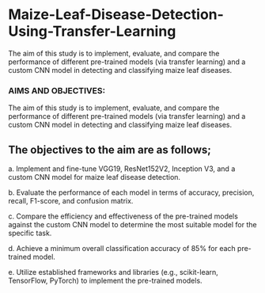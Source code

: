 # Maize-Leaf-Disease-Detection-Using-Transfer-Learning
The aim of this study is to implement, evaluate, and compare the performance of different pre-trained models (via transfer learning) and a custom CNN model in detecting and classifying maize leaf diseases.

<h3>AIMS AND OBJECTIVES:</h3>
The aim of this study is to implement, evaluate, and compare the performance of different pre-trained models (via transfer learning) and a custom CNN model in detecting and classifying maize leaf diseases.

<h2>The objectives to the aim are as follows;</h2>

<p>a.	Implement and fine-tune VGG19, ResNet152V2, Inception V3, and a custom CNN 	model for maize leaf disease detection.</p>
<p>b.	Evaluate the performance of each model in terms of accuracy, precision, recall, F1-score, 	and confusion matrix.</p>
<p>c.	Compare the efficiency and effectiveness of the pre-trained models against the custom 	CNN model to determine the most suitable model for the specific task.</p>
<p>d.	Achieve a minimum overall classification accuracy of 85% for each pre-trained model.</p>
<p>e.	Utilize established frameworks and libraries (e.g., scikit-learn, TensorFlow, PyTorch) to 	implement the pre-trained models.</p>
